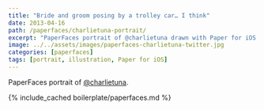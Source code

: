 ```yaml
---
title: "Bride and groom posing by a trolley car… I think"
date: 2013-04-16
path: /paperfaces/charlietuna-portrait/
excerpt: "PaperFaces portrait of @charlietuna drawn with Paper for iOS on an iPad."
image: ../../assets/images/paperfaces-charlietuna-twitter.jpg
categories: [paperfaces]
tags: [portrait, illustration, Paper for iOS]
---
```


PaperFaces portrait of [@charlietuna](https://twitter.com/charlietuna).

{% include_cached boilerplate/paperfaces.md %}
